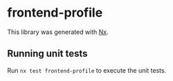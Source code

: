 # frontend-profile

This library was generated with [Nx](https://nx.dev).

## Running unit tests

Run `nx test frontend-profile` to execute the unit tests.
